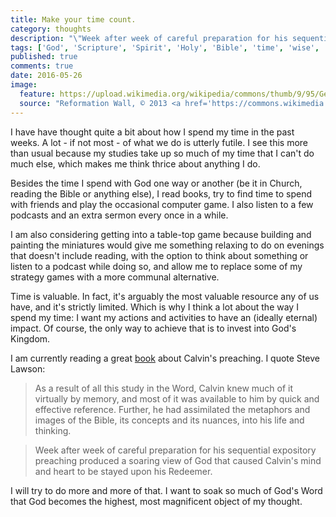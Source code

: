 ```yaml
---
title: Make your time count.
category: thoughts
description: "\"Week after week of careful preparation for his sequential expository preaching produced a soaring view of God that caused Calvin's mind and heart to be stayed upon his Redeemer.\""
tags: ['God', 'Scripture', 'Spirit', 'Holy', 'Bible', 'time', 'wise', 'steward']
published: true
comments: true
date: 2016-05-26
image:
  feature: https://upload.wikimedia.org/wikipedia/commons/thumb/9/95/Genf_15_Calvin_Knox.JPG/1280px-Genf_15_Calvin_Knox.JPG
  source: "Reformation Wall, © 2013 <a href='https://commons.wikimedia.org/wiki/File:Genf_15_Calvin_Knox.JPG'>Traumrune</a> (CC-BY 3.0)"
---
```


I have have thought quite a bit about how I spend my time in the past weeks. A lot - if not most - of what we do is utterly futile. I see this more than usual because my studies take up so much of my time that I can't do much else, which makes me think thrice about anything I do.

Besides the time I spend with God one way or another (be it in Church, reading the Bible or anything else), I read books, try to find time to spend with friends and play the occasional computer game. I also listen to a few podcasts and an extra sermon every once in a while.

I am also considering getting into a table-top game because building and painting the miniatures would give me something relaxing to do on evenings that doesn't include reading, with the option to think about something or listen to a podcast while doing so, and allow me to replace some of my strategy games with a more communal alternative.

Time is valuable. In fact, it's arguably the most valuable resource any of us have, and it's strictly limited. Which is why I think a lot about the way I spend my time: I want my actions and activities to have an (ideally eternal) impact. Of course, the only way to achieve that is to invest into God's Kingdom.

I am currently reading a great [book][calvin] about Calvin's preaching. I quote Steve Lawson:

>As a result of all this study in the Word, Calvin knew much of it virtually by memory, and most of it was available to him by quick and effective reference. Further, he had assimilated the metaphors and images of the Bible, its concepts and its nuances, into his life and thinking.

>Week after week of careful preparation for his sequential expository preaching produced a soaring view of God that caused Calvin's mind and heart to be stayed upon his Redeemer.

I will try to do more and more of that. I want to soak so much of God's Word that God becomes the highest, most magnificent object of my thought.

[calvin]: https://www.goodreads.com/book/show/2640166-the-expository-genius-of-john-calvin
